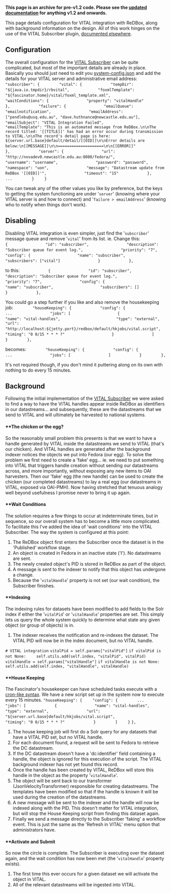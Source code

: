 **This page is an archive for pre-v1.2 code. Please see the [updated documentation](documentation-system-administration-administering-redbox-vital-integration) for anything v1.2 and onwards.**


This page details configuration for VITAL integration with ReDBox, along with background information on the design. All of this work hinges on the use of the VITAL Subscriber plugin, [documented elsewhere](https://fascinator.usq.edu.au/trac/wiki/Fascinator/Documents/Plugins/Subscriber/VitalSubscriber). 
## []()Configuration
 
The overall configuration for the [VITAL Subscriber](https://fascinator.usq.edu.au/trac/wiki/Fascinator/Documents/Plugins/Subscriber/VitalSubscriber) can be quite complicated, but most of the important details are already in place. Basically you should just need to edit you [system-config.json](documentation-system-administration-general-administration-configuration-files-system-config-json) and add the details for your VITAL server and administrative email address: 
 `    "subscriber": {`
 `        "vital": {`
 `            "tempDir": "${java.io.tmpdir}/rbvital",`
 `            "foxmlTemplate": "${fascinator.home}/vital/foxml_template.xml",`
 `            "waitConditions": {`
 `                "property": "vitalHandle"`
 `            },`
 `            "failure": {`
 `                "emailQueue": "emailnotification",`
 `                "emailAddress": ["pendlebu@usq.edu.au", "dave.huthnance@newcastle.edu.au"],`
 `                "emailSubject": "VITAL Integration Failed",`
 `                "emailTemplate": "This is an automated message from ReDBox.\n\nThe record titled: '[[TITLE]]' has had an error occur during transmission to VITAL.\n\nThe record's detail page is here: ${server.url.base}default/detail/[[OID]]\n\nError details are below:\n[[MESSAGE]]\n\n====================\n\n[[ERROR]]"`
 `            },`
 `            "server": {`
 `                "url": "http://novadev0.newcastle.edu.au:8080/fedora/",`
 `                "username": "username",`
 `                "password": "password",`
 `                "namespace": "uon",`
 `                "message": "Datastream update from ReDBox '[[OID]]'",`
 `                "timeout": "15"`
 `            },`
 `            ...`
 `        }`
 `    }`
  
You can tweak any of the other values you like by preference, but the keys to getting the system functioning are under '`server`' (knowing where your VITAL server is and how to connect) and '`failure > emailAddress`' (knowing who to notify when things don't work). 
## []()Disabling
 
Disabling VITAL integration is even simpler, just find the '`subscriber`' message queue and remove '`vital`' from its list. ie. Change this: 
 `            {`
 `                "id": "subscriber",`
 `                "description": "Subscriber queue for event log.",`
 `                "priority": "7",`
 `                "config": {`
 `                    "name": "subscriber",`
 `                    "subscribers": ["vital"]`
 `                }`
 `            },`
  
to this: 
 `            {`
 `                "id": "subscriber",`
 `                "description": "Subscriber queue for event log.",`
 `                "priority": "7",`
 `                "config": {`
 `                    "name": "subscriber",`
 `                    "subscribers": []`
 `                }`
 `            },`
  
You could go a step further if you like and also remove the housekeeping job: 
 `        "houseKeeping": {`
 `            "config": {`
 `                ...`
 `                "jobs": [`
 `                    {`
 `                        "name": "vital-handles",`
 `                        "type": "external",`
 `                        "url": "http://localhost:${jetty.port}/redbox/default/hkjobs/vital.script",`
 `                        "timing": "0 0/15 * * * ?"`
 `                    }`
 `                ]`
 `            }`
 `        },`
  
becomes: 
 `        "houseKeeping": {`
 `            "config": {`
 `                ...`
 `                "jobs": [`
 `                ]`
 `            }`
 `        },`
  
It's not required though, if you don't mind it puttering along on its own with nothing to do every 15 minutes. 
## []()Background
 
Following the initial implementation of the [VITAL Subscriber](https://fascinator.usq.edu.au/trac/wiki/Fascinator/Documents/Plugins/Subscriber/VitalSubscriber) we were asked to find a way to have the VITAL handles appear inside ReDBox as identifiers in our datastreams... and subsequently, these are the datastreams that we send to VITAL and will ultimately be harvested to national systems. 
#### **[]()The chicken or the egg?
 
So the reasonably small problem this presents is that we want to have a handle generated by VITAL inside the datastreams we send to VITAL (that's our chicken). And VITAL handles are generated after the background indexer notices the objects we put into Fedora (our egg). 
To solve the problem we first need to create a 'fake' egg... ie. we need to put something into VITAL that triggers handle creation without sending our datastreams across, and more importantly, without exposing any new items to OAI harvesters. Then our 'fake' egg (the new handle) can be used to create the chicken (our completed datastreams) to lay a real egg (our datastreams in VITAL, exposed via OAI-PMH). Now having stretched that tenuous analogy well beyond usefulness I promise never to bring it up again. 
#### **[]()Wait Conditions
 
The solution requires a few things to occur at indeterminate times, but in sequence, so our overall system has to become a little more complicated. To facilitate this I've added the idea of 'wait conditions' into the VITAL Subscriber. The way the system is configured at this point: 
 1. The ReDBox object first enters the Subscriber once the dataset is in the 'Published' workflow stage.
 1. An object is created in Fedora in an inactive state ('I'). No datastreams are sent.
 1. The newly created object's PID is stored in ReDBox as part of the object.
 1. A message is sent to the indexer to notify that this object has undergone a change.
 1. Because the '`vitalHandle`' property is not set (our wait condition), the Subscriber finishes.
  
#### **[]()Indexing
 
The indexing rules for datasets have been modified to add fields to the Solr index if either the '`vitalPid`' or '`vitalHandle`' properties are set. This simply lets us query the whole system quickly to determine what state any given object (or group of objects) is in. 
 1. The indexer receives the notification and re-indexes the dataset. The VITAL PID will now be in the index document, but no VITAL handle.
  
 `# VITAL integration`
 `vitalPid = self.params["vitalPid"]`
 `if vitalPid is not None:`
 `    self.utils.add(self.index, "vitalPid", vitalPid)`
 `vitalHandle = self.params["vitalHandle"]`
 `if vitalHandle is not None:`
 `    self.utils.add(self.index, "vitalHandle", vitalHandle)`
  
#### **[]()House Keeping
 
The Fascinator's housekeeper can have scheduled tasks execute with a [cron-like syntax](http://www.quartz-scheduler.org/docs/tutorials/crontrigger.html). We have a new script set up in the system now to execute every 15 minutes. 
 `"houseKeeping": {`
 `    "config": {`
 `        ...`
 `        "jobs": [`
 `            {`
 `                "name": "vital-handles",`
 `                "type": "external",`
 `                "url": "${server.url.base}default/hkjobs/vital.script",`
 `                "timing": "0 0/15 * * * ?"`
 `            }`
 `        ]`
 `    }`
 `},`
  
 1. The house keeping job will first do a Solr query for any datasets that have a VITAL PID set, but no VITAL handle.
 1. For each document found, a request will be sent to Fedora to retrieve the DC datastream.
 1. If the DC datastream doesn't have a 'dc:identifier' field containing a handle, the object is ignored for this execution of the script. The VITAL background indexer has not yet found this record.
 1. Once the handle has been created by VITAL, ReDBox will store this handle in the object as the property '`vitalHandle`'.
 1. The object will be sent back to our transformer (JsonVelocityTransformer) responsible for creating datastreams. The templates have been modified so that if the handle is known it will be used during the creation of the datastreams.
 1. A new message will be sent to the indexer and the handle will now be indexed along with the PID. This doesn't matter for VITAL integration, but will stop the House Keeping script from finding this dataset again.
 1. Finally we send a message directly to the Subscriber 'faking' a workflow event. This is just the same as the 'Refresh in VITAL' menu option that administrators have.
  
#### **[]()Activate and Submit
 
So now the circle is complete. The Subscriber is executing over the dataset again, and the wait condition has now been met (the '`vitalHandle`' property exists). 
 1. The first time this ever occurs for a given dataset we will activate the object in VITAL.
 1. All of the relevant datastreams will be ingested into VITAL.